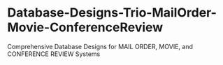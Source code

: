 # Database-Designs-Trio-MailOrder-Movie-ConferenceReview
Comprehensive Database Designs for MAIL ORDER, MOVIE, and CONFERENCE REVIEW Systems
